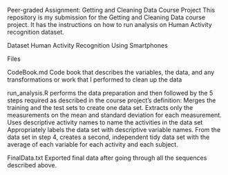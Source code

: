 Peer-graded Assignment: Getting and Cleaning Data Course Project
This repository is my submission for the Getting and Cleaning Data course project. 
It has the instructions on how to run analysis on Human Activity recognition dataset.

Dataset
Human Activity Recognition Using Smartphones

Files

CodeBook.md 
Code book that describes the variables, the data, and any transformations or work that I performed to clean up the data

run_analysis.R 
performs the data preparation and then followed by the 5 steps required as described in the course project’s definition:
Merges the training and the test sets to create one data set.
Extracts only the measurements on the mean and standard deviation for each measurement.
Uses descriptive activity names to name the activities in the data set
Appropriately labels the data set with descriptive variable names.
From the data set in step 4, creates a second, independent tidy data set with the average of each variable for each activity and each subject.

FinalData.txt 
Exported final data after going through all the sequences described above.
